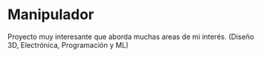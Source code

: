 # Manipulador
Proyecto muy interesante que aborda muchas areas de mi interés. (Diseño 3D, Electrónica, Programación y ML)

